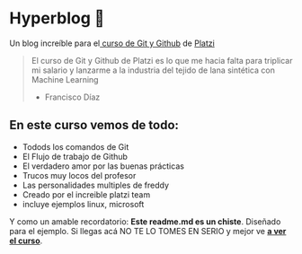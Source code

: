 # Hyperblog 💚
Un blog increíble para el[ curso de Git y Github](https://platzi.com/cursos/git-github/ " curso de Git y Github") de [Platzi](https://platzi.com/ "Platzi")

>El curso de Git y Github de Platzi es lo que me hacia falta para triplicar mi salario y lanzarme a la industria del tejido de lana sintética con Machine Learning
> - Francisco Díaz

## En este curso vemos de todo:
* Todods los comandos de Git 
* El Flujo de trabajo de Github 
* El verdadero amor por las buenas prácticas
* Trucos muy locos del profesor
* Las personalidades multiples de freddy
* Creado por el increible platzi team
* incluye ejemplos linux, microsoft

Y como un amable recordatorio: **Este readme.md es un chiste**.  Diseñado para el ejemplo. Si llegas acá NO TE LO TOMES EN SERIO y mejor ve [**a ver el curso**](https://platzi.com/cursos/git-github/ "a ver el curso").
